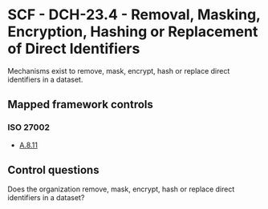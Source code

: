 # SCF - DCH-23.4 - Removal, Masking, Encryption, Hashing or Replacement of Direct Identifiers
Mechanisms exist to remove, mask, encrypt, hash or replace direct identifiers in a dataset.
## Mapped framework controls
### ISO 27002
- [A.8.11](../iso27002/a-8.md#a811)
  
## Control questions
Does the organization remove, mask, encrypt, hash or replace direct identifiers in a dataset?
  